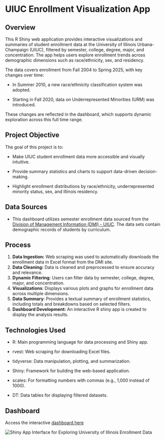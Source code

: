 # UIUC Enrollment Visualization App

## Overview

This R Shiny web application provides interactive visualizations and summaries of student enrollment data at the University of Illinois Urbana-Champaign (UIUC), filtered by semester, college, degree, major, and concentration. The app helps users explore enrollment trends across demographic dimensions such as race/ethnicity, sex, and residency.

The data covers enrollment from Fall 2004 to Spring 2025, with key changes over time:

- In Summer 2010, a new race/ethnicity classification system was adopted.

- Starting in Fall 2020, data on Underrepresented Minorities (URM) was introduced.

These changes are reflected in the dashboard, which supports dynamic exploration across this full time range.

## Project Objective

The goal of this project is to:

- Make UIUC student enrollment data more accessible and visually intuitive.

- Provide summary statistics and charts to support data-driven decision-making.

- Highlight enrollment distributions by race/ethnicity, underrepresented minority status, sex, and Illinois residency.

## Data Sources

- This dashboard utilizes semester enrollment data sourced from the [Division of Management Information (DMI) - UIUC](https://dmi.illinois.edu/stuenr/#race). The data sets contain demographic records of students by curriculum.


## Process 

1. **Data Ingestion:** Web scraping was used to automatically downloads the enrollment data in Excel format from the DMI site. 
2. **Data Cleaning:** Data is cleaned and preprocessed to ensure accuracy and relevance. 
3. **Dynamic Filtering**: Users can filter data by semester, college, degree, major, and concentration.
4. **Visualizations**: Displays various plots and graphs for enrollment data across multiple dimensions.
5. **Data Summary**: Provides a textual summary of enrollment statistics, including totals and breakdowns based on selected filters.
6. **Dashboard Development:** An interactive R shiny app is created to display the analysis results.

## Technologies Used

- R: Main programming language for data processing and Shiny app.

- rvest: Web scraping for downloading Excel files.

- tidyverse: Data manipulation, plotting, and summarization.

- Shiny: Framework for building the web-based application.

- scales: For formatting numbers with commas (e.g., 1,000 instead of 1000).

- DT: Data tables for displaying filtered datasets.


## Dashboard
Access the interactive [dashboard here]()

![Shiny App Interface for Exploring University of Illinois Enrollment Data](EnrollmentDashboard.gif)
